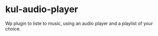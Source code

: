 # kul-audio-player
Wp plugin to liste to music, using an audio player and a playlist of your choice.
